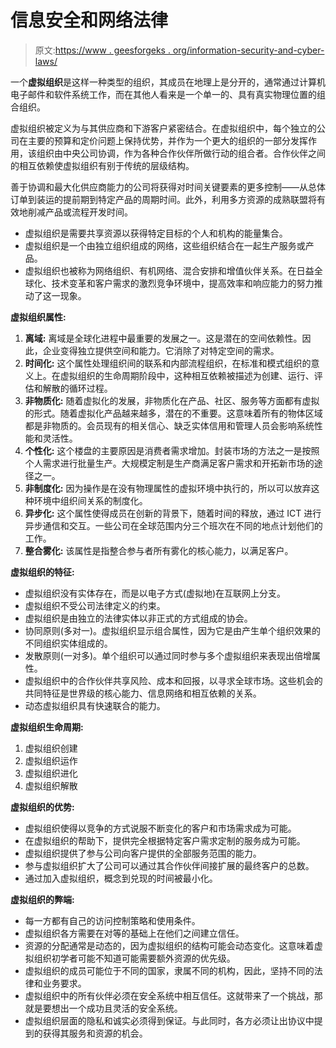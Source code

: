 # 信息安全和网络法律

> 原文:[https://www . geesforgeks . org/information-security-and-cyber-laws/](https://www.geeksforgeeks.org/information-security-and-cyber-laws/)

一个**虚拟组织**是这样一种类型的组织，其成员在地理上是分开的，通常通过计算机电子邮件和软件系统工作，而在其他人看来是一个单一的、具有真实物理位置的组合组织。

虚拟组织被定义为与其供应商和下游客户紧密结合。在虚拟组织中，每个独立的公司在主要的预算和定价问题上保持优势，并作为一个更大的组织的一部分发挥作用，该组织由中央公司协调，作为各种合作伙伴所做行动的组合者。合作伙伴之间的相互依赖使虚拟组织有别于传统的层级结构。

善于协调和最大化供应商能力的公司将获得对时间关键要素的更多控制——从总体订单到装运的提前期到特定产品的周期时间。此外，利用多方资源的成熟联盟将有效地削减产品或流程开发时间。

*   虚拟组织是需要共享资源以获得特定目标的个人和机构的能量集合。
*   虚拟组织是一个由独立组织组成的网络，这些组织结合在一起生产服务或产品。
*   虚拟组织也被称为网络组织、有机网络、混合安排和增值伙伴关系。在日益全球化、技术变革和客户需求的激烈竞争环境中，提高效率和响应能力的努力推动了这一现象。

**虚拟组织属性:**

1.  **离域:**
    离域是全球化进程中最重要的发展之一。这是潜在的空间依赖性。因此，企业变得独立提供空间和能力。它消除了对特定空间的需求。
2.  **时间化:**
    这个属性处理组织间的联系和内部流程组织，在标准和模式组织的意义上。在虚拟组织的生命周期阶段中，这种相互依赖被描述为创建、运行、评估和解散的循环过程。
3.  **非物质化:**
    随着虚拟化的发展，非物质化在产品、社区、服务等方面都有虚拟的形式。随着虚拟化产品越来越多，潜在的不重要。这意味着所有的物体区域都是非物质的。会员现有的相关信心、缺乏实体信用和管理人员会影响系统性能和灵活性。
4.  **个性化:**
    这个楼盘的主要原因是消费者需求增加。封装市场的方法之一是按照个人需求进行批量生产。大规模定制是生产商满足客户需求和开拓新市场的途径之一。
5.  **非制度化:**
    因为操作是在没有物理属性的虚拟环境中执行的，所以可以放弃这种环境中组织间关系的制度化。
6.  **异步化:**
    这个属性使得成员在创新的背景下，随着时间的释放，通过 ICT 进行异步通信和交互。一些公司在全球范围内分三个班次在不同的地点计划他们的工作。
7.  **整合雾化:**
    该属性是指整合参与者所有雾化的核心能力，以满足客户。

**虚拟组织的特征:**

*   虚拟组织没有实体存在，而是以电子方式(虚拟地)在互联网上分支。
*   虚拟组织不受公司法律定义的约束。
*   虚拟组织是由独立的法律实体以非正式的方式组成的协会。
*   协同原则(多对一)。虚拟组织显示组合属性，因为它是由产生单个组织效果的不同组织实体组成的。
*   发散原则(一对多)。单个组织可以通过同时参与多个虚拟组织来表现出倍增属性。
*   虚拟组织中的合作伙伴共享风险、成本和回报，以寻求全球市场。这些机会的共同特征是世界级的核心能力、信息网络和相互依赖的关系。
*   动态虚拟组织具有快速联合的能力。

**虚拟组织生命周期:**

1.  虚拟组织创建
2.  虚拟组织运作
3.  虚拟组织进化
4.  虚拟组织解散

**虚拟组织的优势:**

*   虚拟组织使得以竞争的方式说服不断变化的客户和市场需求成为可能。
*   在虚拟组织的帮助下，提供完全根据特定客户需求定制的服务成为可能。
*   虚拟组织提供了参与公司向客户提供的全部服务范围的能力。
*   参与虚拟组织扩大了公司可以通过其合作伙伴间接扩展的最终客户的总数。
*   通过加入虚拟组织，概念到兑现的时间被最小化。

**虚拟组织的弊端:**

*   每一方都有自己的访问控制策略和使用条件。
*   虚拟组织各方需要在对等的基础上在他们之间建立信任。
*   资源的分配通常是动态的，因为虚拟组织的结构可能会动态变化。这意味着虚拟组织初学者可能不知道可能需要额外资源的优先级。
*   虚拟组织的成员可能位于不同的国家，隶属不同的机构，因此，坚持不同的法律和业务要求。
*   虚拟组织中的所有伙伴必须在安全系统中相互信任。这就带来了一个挑战，那就是要想出一个成功且灵活的安全系统。
*   虚拟组织层面的隐私和诚实必须得到保证。与此同时，各方必须让出协议中提到的获得其服务和资源的机会。